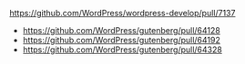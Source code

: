 https://github.com/WordPress/wordpress-develop/pull/7137

-   https://github.com/WordPress/gutenberg/pull/64128
-   https://github.com/WordPress/gutenberg/pull/64192
-   https://github.com/WordPress/gutenberg/pull/64328
